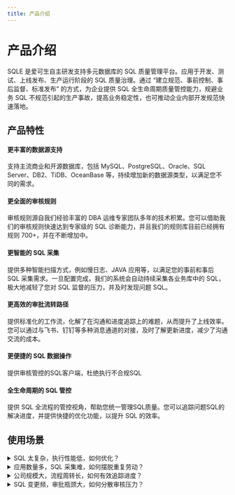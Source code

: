 ```yaml
---
title: 产品介绍
---
```

# 产品介绍
SQLE 是爱可生自主研发支持多元数据库的 SQL 质量管理平台。应用于开发、测试、上线发布、生产运行阶段的 SQL 质量治理。通过 “建立规范、事前控制、事后监督、标准发布” 的方式，为企业提供 SQL 全生命周期质量管控能力，规避业务 SQL 不规范引起的生产事故，提高业务稳定性，也可推动企业内部开发规范快速落地。


## 产品特性
#### 更丰富的数据源支持
支持主流商业和开源数据库，包括 MySQL、PostgreSQL、Oracle、SQL Server、DB2、TiDB、OceanBase 等，持续增加新的数据源类型，以满足您不同的需求。


#### 更全面的审核规则
审核规则源自我们经验丰富的 DBA 运维专家团队多年的技术积累。您可以借助我们的审核规则快速达到专家级的 SQL 诊断能力，并且我们的规则库目前已经拥有规则 700+，并在不断增加中。

#### 更智能的 SQL 采集
提供多种智能扫描方式，例如慢日志、JAVA 应用等，以满足您的事前和事后 SQL 采集需求。一旦配置完成，我们的系统会自动持续采集各业务库中的 SQL，极大地减轻了您对 SQL 监督的压力，并及时发现问题 SQL。

#### 更高效的审批流转路径
提供标准化的工作流，化解了在沟通和进度追踪上的难题，从而提升了上线效率。您可以通过与飞书、钉钉等多种消息通道的对接，及时了解更新进度，减少了沟通交流的成本。

#### 更便捷的 SQL 数据操作
提供审核管控的SQL客户端，杜绝执行不合规SQL

#### 全生命周期的 SQL 管控
提供 SQL 全流程的管控视角，帮助您统一管理SQL质量。您可以追踪问题SQL的解决进度，并提供快捷的优化功能，以提升 SQL 的效率。

## 使用场景

<details>
  <summary>SQL 太复杂，执行性能低，如何优化？</summary>
    
  知识赋能，助您构建质量规范、提升 SQL 质量。提供审核规则及规则知识库，将专家经验赋能开发，快速提升问题 SQL 诊断能力，并支持私有云用户自主沉淀。

- **从审核结果看 SQL 优化方向**

  平台提供丰富的审核规则，用以覆盖不同 SQL 审核场景，您可以根据触发的规则，有针对性地优化 SQL。
  
- **从知识库了解问题解决经验**

  每个规则包含对应的知识库，是运维专家的经验沉淀，您可以借鉴并强化自身的运维认知。
  
- **对知识库做自主沉淀**

  除了平台提供的知识库信息，我们还支持私有云用户在知识库中进行自主沉淀，建立您的质量规范。
  
</details>

<details>
  <summary>应用数量多，SQL 采集难，如何摆脱重复劳动？</summary>

提供智能扫描任务，可以自动持续采集不同来源的 SQL，帮助您摆脱重复劳动，极大地降低 SQL 采集难度。同时，根据不同业务要求定期巡检和生成审核报告，快速发现问题并提供优化建议。

- **配置扫描任务，释放 SQL 采集负担**

  平台支持十余种扫描任务类型，支持采集不同来源的 SQL，如：JAVA 应用程序、慢日志文件、TopSQL、MyBatis 文件等。

- **定期持续巡检，提前发现问题 SQL**
  
  平台将根据配置的采集周期，为您自动、持续采集相应 SQL。
  
  平台将根据配置的审核规则模板，定期巡检和生成审核报告，有助于您及时发现问题 SQL，并提供优化方向。
  
</details>

<details>
  <summary>公司规模大，流程周转长，如何有效追踪进度？</summary>
  
提供标准化工作流，帮助提高工作透明度和上线效率。您可以根据实际组织架构配置自定义审批流程模板，化解沟通和进度追踪难题。同时，平台支持与多种消息通道对接，可以及时更新进度，减少沟通成本。

- **生成您的自定义审批流程**

  平台支持您根据自身实际业务，配置SQL审批、上线流程，适配不同业务的上线节奏，提升业务响应效率。
  
- **配置消息推送渠道，快捷订阅变更**

  平台支持对接多种主流IM应用，您可以将 SQL 审核集成到日常工作流中，协同办公，提升工作效率。
  
</details>

<details>
  <summary>SQL 变更频，审批瓶颈大，如何分散审核压力？</summary>
  
将审核环节灵活嵌入到研发流程，从研发环节入手，减轻 DBA 审核压力。平台支持多种事前审核场景，将 SQL 审核前置到代码阶段，从源头实现降本增效。

- **使用 IDE 插件，前置规范检查**

  可以使用 IDE 审核插件，在代码编写过程中进行实时审核和规范检查，实现编码即审核的效果。
  
- **对接 CI/CD 流程，保证应用代码上线无忧**

  可以配置 CI/CD 审核流程，自动抓取代码变更中的 SQL，减少人工错误和代码缺陷，提高开发团队的效率和代码质量。
  
</details>